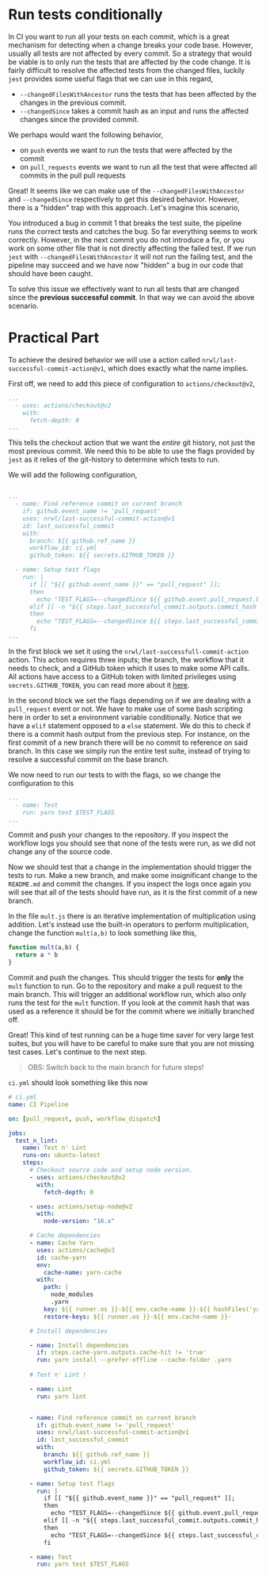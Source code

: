# Run tests conditionally

In CI you want to run all your tests on each commit, which is a great mechanism for detecting when a change breaks your code base. However, usually all tests are not affected by every commit. So a strategy that would be viable is to only run the tests that are affected by the code change. It is fairly difficult to resolve the affected tests from the changed files, luckily `jest` provides some useful flags that we can use in this regard,

- `--changedFilesWithAncestor` runs the tests that has been affected by the changes in the previous commit. 
- `--changedSince` takes a commit hash as an input and runs the affected changes since the provided commit.

We perhaps would want the following behavior,
- on `push` events we want to run the tests that were affected by the commit
- on `pull_requests` events we want to run all the test that were affected all commits in the pull pull requests

Great! It seems like we can make use of the `--changedFilesWithAncestor` and `--changedSince` respectively to get this desired behavior. However, there is a "hidden" trap with this approach. Let's imagine this scenario,

You introduced a bug in commit 1 that breaks the test suite, the pipeline runs the correct tests and catches the bug. So far everything seems to work correctly. However, in the next commit you do not introduce a fix, or you work on some other file that is not directly affecting the failed test. If we run `jest` with `--changedFilesWithAncestor` it will not run the failing test, and the pipeline may succeed and we have now "hidden" a bug in our code that should have been caught. 

To solve this issue we effectively want to run all tests that are changed since the **previous successful commit**. In that way we can avoid the above scenario.

# Practical Part

To achieve the desired behavior we will use a action called `nrwl/last-successful-commit-action@v1`, which does exactly what the name implies.

First off, we need to add this piece of configuration to `actions/checkout@v2`,

```yaml
...
  - uses: actions/checkout@v2
    with:
      fetch-depth: 0
...
```

This tells the checkout action that we want the *entire* git history, not just the most previous commit. We need this to be able to use the flags provided by `jest` as it relies of the git-history to determine which tests to run.

We will add the following configuration,

```yaml

...
  - name: Find reference commit on current branch
    if: github.event_name != 'pull_request'
    uses: nrwl/last-successful-commit-action@v1
    id: last_successful_commit
    with:
      branch: ${{ github.ref_name }}
      workflow_id: ci.yml
      github_token: ${{ secrets.GITHUB_TOKEN }}

  - name: Setup test flags
    run: |
      if [[ "${{ github.event_name }}" == "pull_request" ]];
      then
        echo "TEST_FLAGS=--changedSince ${{ github.event.pull_request.base.sha }}" >> $GITHUB_ENV
      elif [[ -n "${{ steps.last_successful_commit.outputs.commit_hash }}" ]];
      then
        echo "TEST_FLAGS=--changedSince ${{ steps.last_successful_commit.outputs.commit_hash }}" >> $GITHUB_ENV
      fi
...
```

In the first block we set it using the `nrwl/last-successfull-commit-action` action. This action requires three inputs; the branch, the workflow that it needs to check, and a GitHub token which it uses to make some API calls. All actions have access to a GitHub token with limited privileges using `secrets.GITHUB_TOKEN`, you can read more about it [here](https://docs.github.com/en/actions/security-guides/automatic-token-authentication).

In the second block we set the flags depending on if we are dealing with a `pull_request` event or not. We have to make use of some bash scripting here in order to set a environment variable conditionally. Notice that we have a `elif` statement opposed to a `else` statement. We do this to check if there is a commit hash output from the previous step. For instance, on the first commit of a new branch there will be no commit to reference on said branch. In this case we simply run the entire test suite, instead of trying to resolve a successful commit on the base branch.

We now need to run our tests to with the flags, so we change the configuration to this

```yaml
...
  - name: Test
    run: yarn test $TEST_FLAGS
...
```

Commit and push your changes to the repository. If you inspect the workflow logs you should see that none of the tests were run, as we did not change any of the source code.

Now we should test that a change in the implementation should trigger the tests to run. Make a new branch, and make some insignificant change to the `README.md` and commit the changes. If you inspect the logs once again you will see that all of the tests should have run, as it is the first commit of a new branch.

In the file `mult.js` there is an iterative implementation of multiplication using addition. Let's instead use the built-in operators to perform multiplication, change the function `mult(a,b)` to look something like this,

```js
function mult(a,b) {
  return a * b
}
```

Commit and push the changes. This should trigger the tests for **only** the `mult` function to run. Go to the repository and make a pull request to the main branch. This will trigger an additional workflow run, which also only runs the test for the `mult` function. If you look at the commit hash that was used as a reference it should be for the commit where we initially branched off. 

Great! This kind of test running can be a huge time saver for very large test suites, but you will have to be careful to make sure that you are not missing test cases. Let's continue to the next step.

> OBS:
> Switch back to the main branch for future steps!

`ci.yml` should look something like this now

```yaml
# ci.yml
name: CI Pipeline

on: [pull_request, push, workflow_dispatch]

jobs:
  test_n_lint:
    name: Test n' Lint
    runs-on: ubuntu-latest
    steps:
      # Checkout source code and setup node version.
      - uses: actions/checkout@v2
        with:
          fetch-depth: 0

      - uses: actions/setup-node@v2
        with:
          node-version: "16.x"

      # Cache dependencies
      - name: Cache Yarn
        uses: actions/cache@v3
        id: cache-yarn
        env:
          cache-name: yarn-cache
        with:
          path: |
            node_modules
            .yarn
          key: ${{ runner.os }}-${{ env.cache-name }}-${{ hashFiles('yarn.lock') }}
          restore-keys: ${{ runner.os }}-${{ env.cache-name }}-

      # Install dependencies 

      - name: Install dependencies
        if: steps.cache-yarn.outputs.cache-hit != 'true'
        run: yarn install --prefer-offline --cache-folder .yarn
      
      # Test n' Lint !

      - name: Lint
        run: yarn lint


      - name: Find reference commit on current branch
        if: github.event_name != 'pull_request'
        uses: nrwl/last-successful-commit-action@v1
        id: last_successful_commit
        with:
          branch: ${{ github.ref_name }}
          workflow_id: ci.yml
          github_token: ${{ secrets.GITHUB_TOKEN }}

      - name: Setup test flags
        run: |
          if [[ "${{ github.event_name }}" == "pull_request" ]];
          then
            echo "TEST_FLAGS=--changedSince ${{ github.event.pull_request.base.sha }}" >> $GITHUB_ENV
          elif [[ -n "${{ steps.last_successful_commit.outputs.commit_hash }}" ]];
          then
            echo "TEST_FLAGS=--changedSince ${{ steps.last_successful_commit.outputs.commit_hash }}" >> $GITHUB_ENV
          fi

      - name: Test
        run: yarn test $TEST_FLAGS
```
